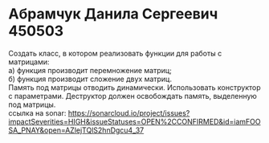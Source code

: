 # Абрамчук Данила Сергеевич 450503
Создать класс, в котором реализовать функции для работы с матрицами:\
а) функция производит  перемножение матриц;\
б) функция производит сложение двух матриц.\
Память под матрицы отводить динамически. Использовать конструктор с параметрами. Деструктор должен освобождать память, выделенную под матрицы. \
ссылка на sonar: https://sonarcloud.io/project/issues?impactSeverities=HIGH&issueStatuses=OPEN%2CCONFIRMED&id=iamFOOSA_PNAY&open=AZlejTQlS2hnDgcu4_37
